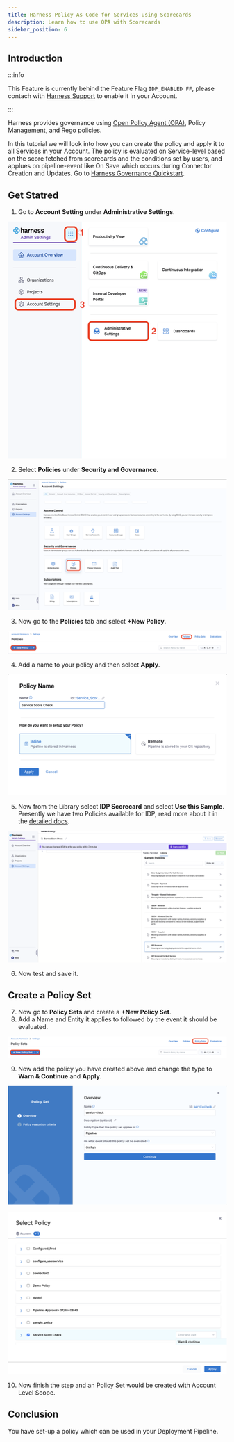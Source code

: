 ```yaml
---
title: Harness Policy As Code for Services using Scorecards
description: Learn how to use OPA with Scorecards
sidebar_position: 6
---
```


## Introduction

:::info

This Feature is currently behind the Feature Flag `IDP_ENABLED FF`, please contach with [Harness Support](mailto:support@harness.io) to enable it in your Account.

:::

Harness provides governance using [Open Policy Agent (OPA)](https://www.openpolicyagent.org/), Policy Management, and Rego policies.

In this tutorial we will look into how you can create the policy and apply it to all Services in your Account. The policy is evaluated on Service-level based on the score fetched from scorecards and the conditions set by users, and applues on pipeline-event like On Save which occurs during Connector Creation and Updates. Go to [Harness Governance Quickstart](https://developer.harness.io/docs/platform/governance/policy-as-code/harness-governance-quickstart).

## Get Statred

1. Go to **Account Setting** under **Administrative Settings**.

![](./static/as-settings.png)

2. Select **Policies** under **Security and Governance**.

![](./static/s-p.png)

3. Now go to the **Policies** tab and select **+New Policy**.

![](./static/tab.png)

4. Add a name to your policy and then select **Apply**.

![](./static/a-n-p.png)

5. Now from the Library select **IDP Scorecard** and select **Use this Sample**. Presently we have two Policies available for IDP, read more about it in the [detailed docs](/docs/internal-developer-portal/scorecards/opa-implementation). 

![](./static/s-p-e.png)

6. Now test and save it.

## Create a Policy Set 

7. Now go to **Policy Sets** and create a **+New Policy Set**.
8. Add a Name and Entity it applies to followed by the event it should be evaluated. 

![](./static/n-p-s.png)

9. Now add the policy you have created above and change the type to **Warn & Continue** and **Apply**.

![](./static/new-policy-set.png)

![](./static/select-policy.png)

10. Now finish the step and an Policy Set would be created with Account Level Scope. 

## Conclusion

You have set-up a policy which can be used in your Deployment Pipeline. 


